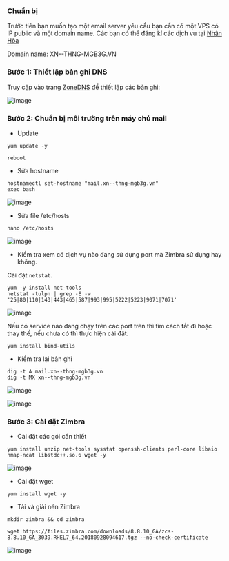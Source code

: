 ### Chuẩn bị

Trước tiên bạn muốn tạo một email server yêu cầu bạn cần có một VPS có IP public và một domain name. Các bạn có thể đăng kí các dịch vụ tại <a href="https://nhanhoa.com/">Nhân Hòa</a> 

Domain name: XN--THNG-MGB3G.VN

### Bước 1: Thiết lập bản ghi DNS

Truy cập vào trang <a href="https://zonedns.vn/">ZoneDNS</a> để thiết lập các bản ghi:

![image](https://user-images.githubusercontent.com/111716161/192745259-e2221a6e-130c-4092-8857-171bb4d8978d.png)

### Bước 2: Chuẩn bị môi trường trên máy chủ mail

- Update

```
yum update -y

reboot
```

- Sửa hostname

```
hostnamectl set-hostname "mail.xn--thng-mgb3g.vn"
exec bash
```

![image](https://user-images.githubusercontent.com/111716161/192747392-9f914b4b-2c5a-42a3-9c7c-9c217e2357c6.png)

- Sửa file /etc/hosts

```
nano /etc/hosts
```

![image](https://user-images.githubusercontent.com/111716161/192747768-a9d62a3d-bb51-4bff-bb63-81c26e87581f.png)

- Kiểm tra xem có dịch vụ nào đang sử dụng port mà Zimbra sử dụng hay không. 

Cài đặt `netstat`.

```
yum -y install net-tools
netstat -tulpn | grep -E -w '25|80|110|143|443|465|587|993|995|5222|5223|9071|7071'
```

![image](https://user-images.githubusercontent.com/111716161/192748310-b9a76a60-ebf0-45c2-8204-6ff3cf2d0936.png)

Nếu có service nào đang chạy trên các port trên thì tìm cách tắt đi hoặc thay thế, nếu chưa có thì thực hiện cài đặt.

```
yum install bind-utils
```

- Kiểm tra lại bản ghi

```
dig -t A mail.xn--thng-mgb3g.vn
dig -t MX xn--thng-mgb3g.vn
```

![image](https://user-images.githubusercontent.com/111716161/192748741-9a3f965b-80ba-4fd1-9d15-be184235d442.png)

![image](https://user-images.githubusercontent.com/111716161/192748806-0652eb33-1f9a-4023-8580-9154cfec4a5d.png)

### Bước 3: Cài đặt Zimbra

- Cài đặt các gói cần thiết

```
yum install unzip net-tools sysstat openssh-clients perl-core libaio nmap-ncat libstdc++.so.6 wget -y
```

![image](https://user-images.githubusercontent.com/111716161/192749345-2ed257d0-f93d-443a-bd83-6a9482e91f68.png)

- Cài đặt wget

```
yum install wget -y
```

- Tải và giải nén Zimbra

```
mkdir zimbra && cd zimbra

wget https://files.zimbra.com/downloads/8.8.10_GA/zcs-8.8.10_GA_3039.RHEL7_64.20180928094617.tgz --no-check-certificate
```

![image](https://user-images.githubusercontent.com/111716161/192749568-3310635b-74b0-43af-8db2-fc13e6f10d1a.png)


